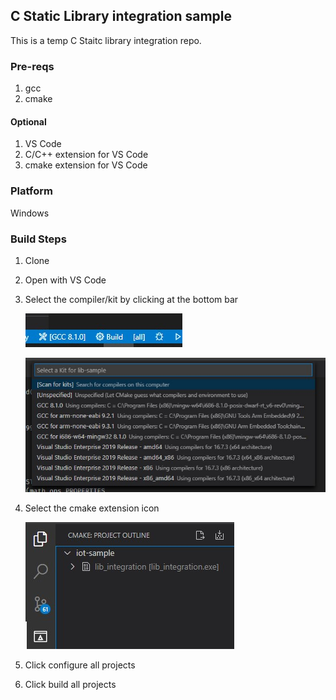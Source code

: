 ## C Static Library integration sample
This is a temp C Staitc library integration repo. 

### Pre-reqs
1. gcc
1. cmake

#### Optional
1. VS Code
1. C/C++ extension for VS Code
1. cmake extension for VS Code

### Platform
Windows

### Build Steps
1. Clone
1. Open with VS Code
1. Select the compiler/kit by clicking at the bottom bar

   ![SELECT COMPILER](resources/select-compiler-1.jpg)
   
   ![SELECT COMPILER](resources/select-compiler-2.jpg)
   
1. Select the cmake extension icon 

   ![SELECT COMPILER](resources/cmake-extension-1.jpg)

1. Click configure all projects
1. Click build all projects
